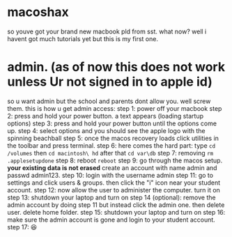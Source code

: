 # macoshax
so youve got your brand new macbook pld from sst. what now? well i havent got much tutorials yet but this is my first one.
# admin. (as of now this does not work unless Ur not signed in to apple id)
so u want admin but the school and parents dont allow you. well screw them. this is how u get admin access:
step 1: power off your macbook
step 2: press and hold your power button. a text appears (loading startup options)
step 3: press and hold your power button until the options come up.
step 4: select options and you should see the apple logo with the spinning beachball
step 5: once the macos recovery loads click utilities in the toolbar and press terminal.
step 6: here comes the hard part: type ```cd /volumes``` then ```cd macintosh\ hd``` after that ```cd var\db```
step 7: removing ```rm .applesetupdone```
step 8: reboot ```reboot```
step 9: go through the macos setup. **your existing data is not erased** create an account with name admin and passwd admin123.
step 10: login with the username admin
step 11: go to settings and click users & groups. then click the "i" icon near your student account.
step 12: now allow the user to administer the computer. turn it on
step 13: shutdown your laptop and turn on
step 14 (optional): remove the admin account by doing step 11 but instead click the admin one. then delete user. delete home folder.
step 15: shutdown your laptop and turn on
step 16: make sure the admin account is gone and login to your student account.
step 17: 😆
